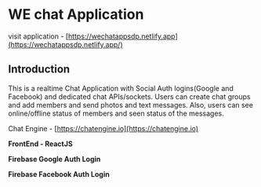 # WE chat Application


visit application - [https://wechatappsdp.netlify.app](https://wechatappsdp.netlify.app/)

## Introduction

This is a realtime Chat Application with Social Auth logins(Google and Facebook) and dedicated chat APIs/sockets. Users can create chat groups and add members and send photos and text messages. Also, users can see online/offline status of members and seen status of the messages.

Chat Engine - [https://chatengine.io](https://chatengine.io)


**FrontEnd - ReactJS**

**Firebase Google Auth Login**

**Firebase Facebook Auth Login**

